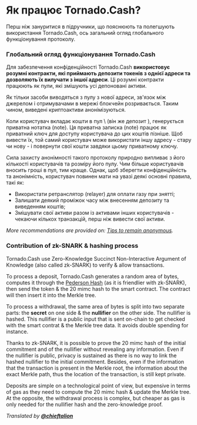 # Як працює Tornado.Cash?

Перш ніж зануритися в підручники, що пояснюють та полегшують використання Tornado.Cash, ось загальний огляд глобального функціонування протоколу.

### Глобальний огляд функціонування Tornado.Cash

Для забезпечення конфіденційності Tornado.Cash **використовує розумні контракти, які приймають депозити токенів з однієї адреси та дозволяють їх вилучати з іншої адреси**. Ці розумні контракти працюють як пули, які змішують усі депоновані активи. 

Як тільки засоби виводяться з пулу з нової адреси, зв'язок між джерелом і отримувачами в мережі блокчейн розривається. Таким чином, виведені криптоактиви анонімізуються. 

Коли користувач вкладає кошти в пул \ (він же депозит \), генерується приватна нотатка (note). Ця приватна записка (note) працює як приватний ключ для доступу користувача до цих коштів пізніше. Щоб вивести їх, той самий користувач може використати іншу адресу - стару чи нову - і повернути свої кошти завдяки цьому приватному ключу.

Сила захисту анонімності такого протоколу природно випливає з його кількості користувачів та розміру його пулу. Чим більше користувачів вносить гроші в пул, тим краще. Однак, щоб зберегти конфіденційність та анонімність, користувач повинен мати на увазі деякі основні правила, такі як:

* Використати ретранслятор (relayer) для оплати газу при знятті;
* Залишати деякий проміжок часу між внесенням депозиту та виведенням коштів;
* Змішувати свої активи разом із активами інших користувачів - чекаючи кількох транзакцій, перш ніж вивести свої активи.

_More recommendations are provided on:_ [_Tips to remain anonymous_](tips-to-remain-anonymous.md)_._

### Contribution of zk-SNARK & hashing process

Tornado.Cash use Zero-Knowledge Succinct Non-Interactive Argument of Knowledge \(also called zk-SNARK\) to verify & allow transactions.

To process a deposit, Tornado.Cash generates a random area of bytes, computes it through the [Pederson Hash](https://iden3-docs.readthedocs.io/en/latest/iden3_repos/research/publications/zkproof-standards-workshop-2/pedersen-hash/pedersen.html) \(as it is friendlier with zk-SNARK\), then send the token & the 20 mimc hash to the smart contract. The contract will then insert it into the Merkle tree.

To process a withdrawal, the same area of bytes is split into two separate parts: the **secret** on one side & the **nullifier** on the other side. The nullifier is hashed. This nullifier is a public input that is sent on-chain to get checked with the smart contrat & the Merkle tree data. It avoids double spending for instance.

Thanks to zk-SNARK, it is possible to prove the 20 mimc hash of the initial commitment and of the nullifier without revealing any information. Even if the nullifier is public, privacy is sustained as there is no way to link the hashed nullifier to the initial commitment. Besides, even if the information that the transaction is present in the Merkle root, the information about the exact Merkle path, thus the location of the transaction, is still kept private.

Deposits are simple on a technological point of view, but expensive in terms of gas as they need to compute the 20 mimc hash & update the Merkle tree. At the opposite, the withdrawal process is complex, but cheaper as gas is only needed for the nullifier hash and the zero-knowledge proof.



_Translated by_ [_**@chieftalion**_](https://torn.community/u/chieftalion/)

